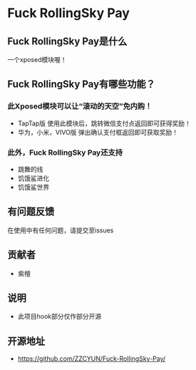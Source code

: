 # Fuck RollingSky Pay

## Fuck RollingSky Pay是什么
一个xposed模块喔！

## Fuck RollingSky Pay有哪些功能？
### 此Xposed模块可以让“滚动的天空”免内购！

* TapTap版
使用此模块后，跳转微信支付点返回即可获得奖励！
* 华为，小米，VIVO版
弹出确认支付框返回即可获取奖励！

### 此外，Fuck RollingSky Pay还支持

* 跳舞的线
* 饥饿鲨进化
* 饥饿鲨世界

## 有问题反馈
在使用中有任何问题，请提交至issues

## 贡献者
* 紫檀

## 说明
* 此项目hook部分仅作部分开源

## 开源地址
* https://github.com/ZZCYUN/Fuck-RollingSky-Pay/
